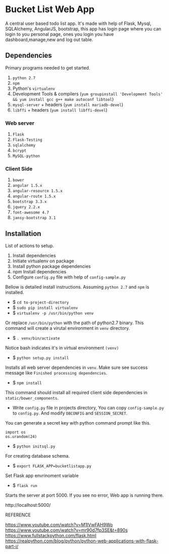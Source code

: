 # Bucket List Web App

A central user based todo list app. It's made with help of
Flask, Mysql, SQLAlchemy, AngularJS, bootstrap, this app has login page where you can login to you personal page,
ones you login you have dashboard,manage,new and log out table.

## Dependencies

Primary programs needed to get started.

1. `python 2.7`
2. `npm`
3. Python's `virtualenv`
4. Development Tools & compilers  (`yum groupinstall 'Development Tools' && yum install gcc g++ make autoconf libtool`)
5. `mysql-server` + headers  (`yum install mariadb-devel`)
6. `libffi` + headers  (`yum install libffi-devel`)

### Web server

1. `Flask`
2. `Flask-Testing`
3. `sqlalchemy`
4. `bcrypt`
5. `MySQL-python`

### Client Side

1. `bower`
2. `angular 1.5.x`
3. `angular-resource 1.5.x`
4. `angular-route 1.5.x`
5. `bootstrap 3.3.x`
6. `jquery 2.2.x`
7. `font-awesome 4.7`
8. `jansy-bootstrap 3.1`

## Installation

List of actions to setup.

1. Install dependencies
2. Initiate virtualenv on package
3. Install python package dependencies
4. npm Install dependencies
5. Configure `config.py` file with help of `config-sample.py`

Bellow is detailed install instructions.
Assuming `python 2.7` and `npm` is installed.

- $ `cd to-project-directory`
- $ `sudo pip install virtualenv`
- $ `virtualenv -p /usr/bin/python venv`

Or replace `/usr/bin/python` with the path of python2.7 binary.
This command will create a virutal environment in `venv` directory.

- $ `. venv/bin/activate`

Notice bash indicates it's in virtual environment `(venv)`

- $ `python setup.py install`

Installs all web server dependencies in `venv`.
Make sure see success message like `Finished processing dependencies`.

- $ `npm install`

This command should install all required client side dependencies in `static/bower_components`.

- Write `config.py` file in projects directory,
   You can copy `config-sample.py` to `config.py`.
   And modify `DBCONFIG` and `SESSION_SECRET`.

You can generate a secret key with python command prompt like this.

```
import os
os.urandom(24)
```

- $ `python initsql.py`

For creating database schema.

- $ `export FLASK_APP=bucketlistapp.py`

Set Flask app envrinoment variable

- $ `flask run`

Starts the server at port 5000. If you see no error, Web app is running there.

http://localhost:5000/

REFERENCE

https://www.youtube.com/watch?v=M1IVwFAH9Wo
https://www.youtube.com/watch?v=mr90d7fp3SE&t=890s
https://www.fullstackpython.com/flask.html
https://realpython.com/blog/python/python-web-applications-with-flask-part-i/
